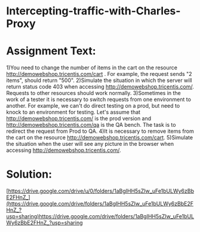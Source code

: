 # Intercepting-traffic-with-Charles-Proxy

# Assignment Text:
1)You need to change the number of items in the cart on the resource http://demowebshop.tricentis.com/cart . For example, the request sends "2 items", should return "500".
2)Simulate the situation in which the server will return status code 403 when accessing http://demowebshop.tricentis.com/. Requests to other resources should work normally.
3)Sometimes in the work of a tester it is necessary to switch requests from one environment to another. For example, we can't do direct testing on a prod, but need to knock to an environment for testing. Let's assume that http://demowebshop.tricentis.com/ is the prod version and http://demowebshop.tricentis.com/qa is the QA bench. The task is to redirect the request from Prod to QA.
4)It is necessary to remove items from the cart on the resource http://demowebshop.tricentis.com/cart.
5)Simulate the situation when the user will see any picture in the browser when accessing http://demowebshop.tricentis.com/.

# Solution:
[https://drive.google.com/drive/u/0/folders/1aBgIHH5sZIw_uFe1bULWy6zBbE2FHnZ_](https://drive.google.com/drive/folders/1aBgIHH5sZIw_uFe1bULWy6zBbE2FHnZ_?usp=sharing)https://drive.google.com/drive/folders/1aBgIHH5sZIw_uFe1bULWy6zBbE2FHnZ_?usp=sharing
